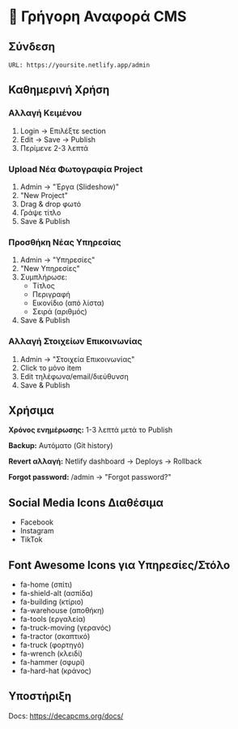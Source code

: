 # 📝 Γρήγορη Αναφορά CMS

## Σύνδεση
```
URL: https://yoursite.netlify.app/admin
```

## Καθημερινή Χρήση

### Αλλαγή Κειμένου
1. Login → Επιλέξτε section
2. Edit → Save → Publish
3. Περίμενε 2-3 λεπτά

### Upload Νέα Φωτογραφία Project
1. Admin → "Έργα (Slideshow)"
2. "New Project"
3. Drag & drop φωτό
4. Γράψε τίτλο
5. Save & Publish

### Προσθήκη Νέας Υπηρεσίας
1. Admin → "Υπηρεσίες"
2. "New Υπηρεσίες"
3. Συμπλήρωσε:
   - Τίτλος
   - Περιγραφή
   - Εικονίδιο (από λίστα)
   - Σειρά (αριθμός)
4. Save & Publish

### Αλλαγή Στοιχείων Επικοινωνίας
1. Admin → "Στοιχεία Επικοινωνίας"
2. Click το μόνο item
3. Edit τηλέφωνα/email/διεύθυνση
4. Save & Publish

## Χρήσιμα

**Χρόνος ενημέρωσης:** 1-3 λεπτά μετά το Publish

**Backup:** Αυτόματο (Git history)

**Revert αλλαγή:** Netlify dashboard → Deploys → Rollback

**Forgot password:** /admin → "Forgot password?"

## Social Media Icons Διαθέσιμα
- Facebook
- Instagram  
- TikTok

## Font Awesome Icons για Υπηρεσίες/Στόλο
- fa-home (σπίτι)
- fa-shield-alt (ασπίδα)
- fa-building (κτίριο)
- fa-warehouse (αποθήκη)
- fa-tools (εργαλεία)
- fa-truck-moving (γερανός)
- fa-tractor (σκαπτικό)
- fa-truck (φορτηγό)
- fa-wrench (κλειδί)
- fa-hammer (σφυρί)
- fa-hard-hat (κράνος)

## Υποστήριξη
Docs: https://decapcms.org/docs/

